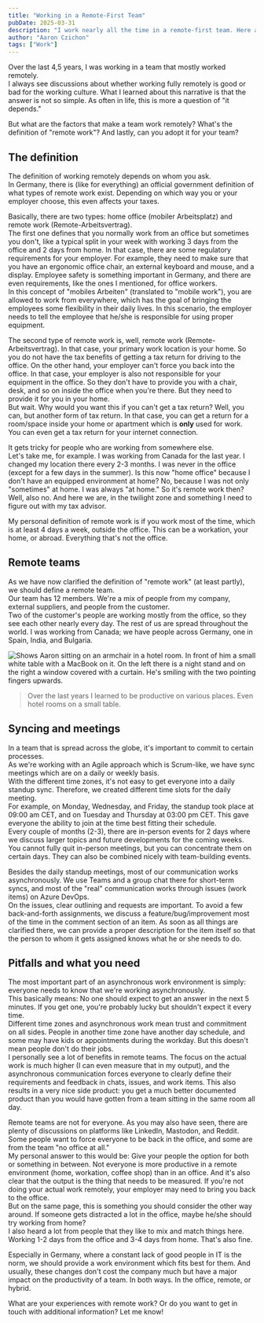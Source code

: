 ```yaml
---
title: "Working in a Remote-First Team"
pubDate: 2025-03-31
description: "I work nearly all the time in a remote-first team. Here are some things I learned."
author: "Aaron Czichon"
tags: ["Work"]
---
```


Over the last 4,5 years, I was working in a team that mostly worked remotely.   
I always see discussions about whether working fully remotely is good or bad for the working culture. What I learned about this narrative is that the answer is not so simple. As often in life, this is more a question of "it depends."   

But what are the factors that make a team work remotely? What's the definition of "remote work"? And lastly, can you adopt it for your team?

## The definition
The definition of working remotely depends on whom you ask.   
In Germany, there is (like for everything) an official government definition of what types of remote work exist. Depending on which way you or your employer choose, this even affects your taxes.   

Basically, there are two types: home office (mobiler Arbeitsplatz) and remote work (Remote-Arbeitsvertrag).    
The first one defines that you normally work from an office but sometimes you don't, like a typical split in your week with working 3 days from the office and 2 days from home. In that case, there are some regulatory requirements for your employer. For example, they need to make sure that you have an ergonomic office chair, an external keyboard and mouse, and a display. Employee safety is something important in Germany, and there are even requirements, like the ones I mentioned, for office workers.    
In this concept of "mobiles Arbeiten" (translated to "mobile work"), you are allowed to work from everywhere, which has the goal of bringing the employees some flexibility in their daily lives. In this scenario, the employer needs to tell the employee that he/she is responsible for using proper equipment.   

The second type of remote work is, well, remote work (Remote-Arbeitsvertrag). In that case, your primary work location is your home. So you do not have the tax benefits of getting a tax return for driving to the office. On the other hand, your employer can't force you back into the office. In that case, your employer is also not responsible for your equipment in the office. So they don't have to provide you with a chair, desk, and so on inside the office when you're there. But they need to provide it for you in your home.    
But wait. Why would you want this if you can't get a tax return? Well, you can, but another form of tax return. In that case, you can get a return for a room/space inside your home or apartment which is **only** used for work. You can even get a tax return for your internet connection. 

It gets tricky for people who are working from somewhere else.    
Let's take me, for example. I was working from Canada for the last year. I changed my location there every 2-3 months. I was never in the office (except for a few days in the summer). Is this now "home office" because I don't have an equipped environment at home? No, because I was not only "sometimes" at home. I was always "at home." So it's remote work then? Well, also no. And here we are, in the twilight zone and something I need to figure out with my tax advisor.

My personal definition of remote work is if you work most of the time, which is at least 4 days a week, outside the office. This can be a workation, your home, or abroad. Everything that's not the office.

## Remote teams
As we have now clarified the definition of "remote work" (at least partly), we should define a remote team.   
Our team has 12 members. We're a mix of people from my company, external suppliers, and people from the customer.   
Two of the customer's people are working mostly from the office, so they see each other nearly every day. The rest of us are spread throughout the world. I was working from Canada; we have people across Germany, one in Spain, India, and Bulgaria.

![Shows Aaron sitting on an armchair in a hotel room. In front of him a small white table with a MacBook on it. On the left there is a night stand and on the right a window covered with a curtain. He's smiling with the two pointing fingers upwards.](https://directus.aaronczichon.de/assets/94f181f4-260f-4056-8b6e-3e7fa8a19990.jpeg?quality=70&width=1600)
> Over the last years I learned to be productive on various places. Even hotel rooms on a small table.

## Syncing and meetings
In a team that is spread across the globe, it's important to commit to certain processes.   
As we're working with an Agile approach which is Scrum-like, we have sync meetings which are on a daily or weekly basis.    
With the different time zones, it's not easy to get everyone into a daily standup sync. Therefore, we created different time slots for the daily meeting.    
For example, on Monday, Wednesday, and Friday, the standup took place at 09:00 am CET, and on Tuesday and Thursday at 03:00 pm CET. This gave everyone the ability to join at the time best fitting their schedule.   
Every couple of months (2-3), there are in-person events for 2 days where we discuss larger topics and future developments for the coming weeks. You cannot fully quit in-person meetings, but you can concentrate them on certain days. They can also be combined nicely with team-building events.

Besides the daily standup meetings, most of our communication works asynchronously. We use Teams and a group chat there for short-term syncs, and most of the "real" communication works through issues (work items) on Azure DevOps.    
On the issues, clear outlining and requests are important. To avoid a few back-and-forth assignments, we discuss a feature/bug/improvement most of the time in the comment section of an item. As soon as all things are clarified there, we can provide a proper description for the item itself so that the person to whom it gets assigned knows what he or she needs to do.

## Pitfalls and what you need
The most important part of an asynchronous work environment is simply: everyone needs to know that we're working asynchronously.    
This basically means: No one should expect to get an answer in the next 5 minutes. If you get one, you're probably lucky but shouldn't expect it every time.   
Different time zones and asynchronous work mean trust and commitment on all sides. People in another time zone have another day schedule, and some may have kids or appointments during the workday. But this doesn't mean people don't do their jobs.    
I personally see a lot of benefits in remote teams. The focus on the actual work is much higher (I can even measure that in my output), and the asynchronous communication forces everyone to clearly define their requirements and feedback in chats, issues, and work items. This also results in a very nice side product: you get a much better documented product than you would have gotten from a team sitting in the same room all day.

Remote teams are not for everyone. As you may also have seen, there are plenty of discussions on platforms like LinkedIn, Mastodon, and Reddit. Some people want to force everyone to be back in the office, and some are from the team "no office at all."    
My personal answer to this would be: Give your people the option for both or something in between. Not everyone is more productive in a remote environment (home, workation, coffee shop) than in an office. And it's also clear that the output is the thing that needs to be measured. If you're not doing your actual work remotely, your employer may need to bring you back to the office.    
But on the same page, this is something you should consider the other way around. If someone gets distracted a lot in the office, maybe he/she should try working from home?    
I also heard a lot from people that they like to mix and match things here. Working 1-2 days from the office and 3-4 days from home. That's also fine.   

Especially in Germany, where a constant lack of good people in IT is the norm, we should provide a work environment which fits best for them. And usually, these changes don't cost the company much but have a major impact on the productivity of a team. In both ways. In the office, remote, or hybrid.

What are your experiences with remote work? Or do you want to get in touch with additional information? Let me know!